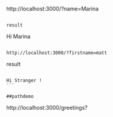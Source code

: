 http://localhost:3000/?name=Marina
````

result
````

Hi Marina
```

http://localhost:3000/?firstname=matt
````

result
````

Hi Stranger !
```

##pathdemo

````
http://localhost:3000/greetings?